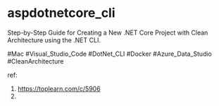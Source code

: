# aspdotnetcore_cli
Step-by-Step Guide for Creating a New .NET Core Project with Clean Architecture using the .NET CLI.

#Mac #Visual_Studio_Code #DotNet_CLI  #Docker #Azure_Data_Studio
#CleanArchitecture

ref:
1. https://toplearn.com/c/5906
2. 
